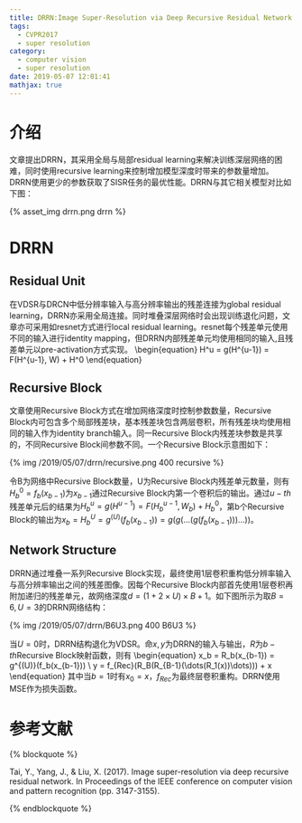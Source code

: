 ```yaml
---
title: DRRN:Image Super-Resolution via Deep Recursive Residual Network
tags:
  - CVPR2017
  - super resolution
category:
  - computer vision
  - super resolution
date: 2019-05-07 12:01:41
mathjax: true
---
```


# 介绍

文章提出DRRN，其采用全局与局部residual learning来解决训练深层网络的困难，同时使用recursive learning来控制增加模型深度时带来的参数量增加。DRRN使用更少的参数获取了SISR任务的最优性能。DRRN与其它相关模型对比如下图：

{% asset_img drrn.png drrn %}

# DRRN

## Residual Unit

在VDSR与DRCN中低分辨率输入与高分辨率输出的残差连接为global residual learning，DRRN亦采用全局连接。同时堆叠深层网络时会出现训练退化问题，文章亦可采用如resnet方式进行local residual learning。resnet每个残差单元使用不同的输入进行identity mapping，但DRRN内部残差单元均使用相同的输入,且残差单元以pre-activation方式实现。
\begin{equation}
    H^u = g(H^{u-1}) = F(H^{u-1}, W) + H^0
\end{equation}

## Recursive Block

文章使用Recursive Block方式在增加网络深度时控制参数数量，Recursive Block内可包含多个局部残差块，基本残差块包含两层卷积，所有残差块均使用相同的输入作为identity branch输入。同一Recursive Block内残差块参数是共享的，不同Recursive Block间参数不同。一个Recursive Block示意图如下：

{% img /2019/05/07/drrn/recursive.png 400 recursive %}

令B为网络中Recursive Block数量，U为Recursive Block内残差单元数量，则有$H_b^0 = f_b(x_{b-1})$为$x_{b-1}$通过Recursive Block内第一个卷积后的输出。通过$u-th$残差单元后的结果为$H_b^u = g(H^{u-1}) = F(H_b^{u-1}, W_b) + H_b^0$，第b个Recursive Block的输出为$x_b = H_b^U = g^{(U)}(f_b(x_{b-1})) = g(g(\dots (g(f_b(x_{b-1})))\dots))$。

## Network Structure

DRRN通过堆叠一系列Recursive Block实现，最终使用1层卷积重构低分辨率输入与高分辨率输出之间的残差图像。因每个Recursive Block内部首先使用1层卷积再附加递归的残差单元，故网络深度$d = (1 + 2 \times U) \times B + 1$。如下图所示为取$B=6, U=3$的DRRN网络结构：

{% img /2019/05/07/drrn/B6U3.png 400 B6U3 %}

当$U = 0$时，DRRN结构退化为VDSR。命$x,y$为DRRN的输入与输出，$R$为$b-th$Recursive Block映射函数，则有
\begin{equation}
    x_b = R_b(x_{b-1}) = g^{(U)}(f_b(x_{b-1})) \\
    y = f_{Rec}(R_B(R_{B-1}(\dots(R_1(x))\dots))) + x
\end{equation}
其中当$b = 1$时有$x_0 = x$，$f_{Rec}$为最终层卷积重构。DRRN使用MSE作为损失函数。

# 参考文献

{% blockquote %}

Tai, Y., Yang, J., & Liu, X. (2017). Image super-resolution via deep recursive residual network. In Proceedings of the IEEE conference on computer vision and pattern recognition (pp. 3147-3155).

{% endblockquote %}
